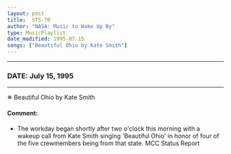 ```yaml
---
layout: post
title:  STS-70
author: "NASA: Music to Wake Up By"
type: MusicPlaylist
date_modified: 1995-07-15
songs: ["Beautiful Ohio by Kate Smith"]
---
```


----
### DATE: July 15, 1995
----
✵ Beautiful Ohio by Kate Smith

#### Comment:
* The workday began shortly after two o'clock this morning with a wakeup call from Kate Smith singing 'Beautiful Ohio' in honor of four of the five crewmembers being from that state. MCC Status Report



<br/>
<center>
	<a target="_blank"
	   href="https://twitter.com/intent/tweet?hashtags=Space,NASA,Playlist,NASAWakeupCalls,SpaceProgram&text={{ page.author}}, '{{ page.songs.first }}' {{ page.title }}, {{ page.date | date: '%B %d, %Y' }}. {{ site.url }}{{ page.url }} @nasawakeupcalls">
	   <i class="fab fa-twitter" alt="Tweet this page" style="font-size: 1.3em;"></i>
	</a>
	&nbsp; 	<i class="fas fa-user-astronaut" style="font-size: 1.5em;"></i> &nbsp;
    <a type="amzn" search="'Beautiful Ohio by Kate Smith'" category="popular music">
        <i class="fab fa-amazon" style="font-size: 1.3em;"></i>
    </a>
</center>
